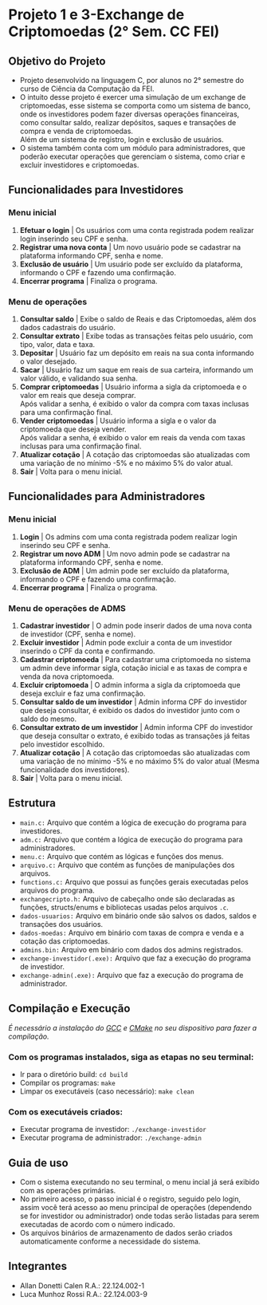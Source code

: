 # Projeto 1 e 3-Exchange de Criptomoedas (2° Sem. CC FEI)
## Objetivo do Projeto
- Projeto desenvolvido na linguagem C, por alunos no 2° semestre do curso de Ciência da Computação da FEI. <br>
- O intuito desse projeto é exercer uma simulação de um exchange de criptomoedas, esse sistema se comporta como um sistema de banco,
onde os investidores podem fazer diversas operações financeiras, como consultar saldo, realizar depósitos, saques e transações de compra e venda de criptomoedas. <br>
Além de um sistema de registro, login e exclusão de usuários. <br>
- O sistema também conta com um módulo para administradores, que poderão executar operações que gerenciam o sistema, como criar e excluir investidores e criptomoedas.

## Funcionalidades para Investidores
### Menu inicial
1. **Efetuar o login** | Os usuários com uma conta registrada podem realizar login inserindo seu CPF e senha.
2. **Registrar uma nova conta** | Um novo usuário pode se cadastrar na plataforma informando CPF, senha e nome.
3. **Exclusão de usuário** | Um usuário pode ser excluído da plataforma, informando o CPF e fazendo uma confirmação.
0. **Encerrar programa** | Finaliza o programa.

### Menu de operações
1. **Consultar saldo** | Exibe o saldo de Reais e das Criptomoedas, além dos dados cadastrais do usuário.
2. **Consultar extrato** | Exibe todas as transações feitas pelo usuário, com tipo, valor, data e taxa.
3. **Depositar** | Usuário faz um depósito em reais na sua conta informando o valor desejado.
4. **Sacar** | Usuário faz um saque em reais de sua carteira, informando um valor válido, e validando sua senha.
5. **Comprar criptomoedas** | Usuário informa a sigla da criptomoeda e o valor em reais que deseja comprar. <br> Após validar a senha, é exibido o valor da compra com taxas inclusas para uma confirmação final.
6. **Vender criptomoedas** | Usuário informa a sigla e o valor da criptomoeda que deseja vender. <br> Após validar a senha, é exibido o valor em reais da venda com taxas inclusas para uma confirmação final.
7. **Atualizar cotação** | A cotação das criptomoedas são atualizadas com uma variação de no mínimo -5% e no máximo 5% do valor atual.
0. **Sair** | Volta para o menu inicial.

## Funcionalidades para Administradores
### Menu inicial
1. **Login** | Os admins com uma conta registrada podem realizar login inserindo seu CPF e senha.
2. **Registrar um novo ADM** | Um novo admin pode se cadastrar na plataforma informando CPF, senha e nome.
3. **Exclusão de ADM** | Um admin pode ser excluído da plataforma, informando o CPF e fazendo uma confirmação.
0. **Encerrar programa** | Finaliza o programa.

### Menu de operações de ADMS
1. **Cadastrar investidor** | O admin pode inserir dados de uma nova conta de investidor (CPF, senha e nome).
2. **Excluir investidor** | Admin pode excluir a conta de um investidor inserindo o CPF da conta e confirmando.
3. **Cadastrar criptomoeda** | Para cadastrar uma criptomoeda no sistema um admin deve informar sigla, cotação inicial e as taxas de compra e venda da nova criptomoeda.
4. **Excluir criptomoeda** | O admin informa a sigla da criptomoeda que deseja excluir e faz uma confirmação.
5. **Consultar saldo de um investidor** | Admin informa CPF do investidor que deseja consultar, é exibido os dados do investidor junto com o saldo do mesmo.
6. **Consultar extrato de um investidor** | Admin informa CPF do investidor que deseja consultar o extrato, é exibido todas as transações já feitas pelo investidor escolhido.
7. **Atualizar cotação** | A cotação das criptomoedas são atualizadas com uma variação de no mínimo -5% e no máximo 5% do valor atual (Mesma funcionalidade dos investidores).
0. **Sair** | Volta para o menu inicial.

## Estrutura
- `main.c:` Arquivo que contém a lógica de execução do programa para investidores. <br>
- `adm.c:` Arquivo que contém a lógica de execução do programa para administradores. <br>
- `menu.c:` Arquivo que contém as lógicas e funções dos menus. <br>
- `arquivo.c:` Arquivo que contém as funções de manipulações dos arquivos. <br>
- `functions.c:` Arquivo que possui as funções gerais executadas pelos arquivos do programa. <br>
- `exchangecripto.h:` Arquivo de cabeçalho onde são declaradas as funções, structs/enums e bibliotecas usadas pelos arquivos `.c`. <br>
- `dados-usuarios:` Arquivo em binário onde são salvos os dados, saldos e transações dos usuários. <br>
- `dados-moedas:` Arquivo em binário com taxas de compra e venda e a cotação das criptomoedas. <br>
- `admins.bin:` Arquivo em binário com dados dos admins registrados. <br>
- `exchange-investidor(.exe):` Arquivo que faz a execução do programa de investidor.
- `exchange-admin(.exe):` Arquivo que faz a execução do programa de administrador.
## Compilação e Execução
*É necessário a instalação do [GCC](https://gcc.gnu.org/) e [CMake](https://cmake.org) no seu dispositivo para fazer a compilação.* <br>

### Com os programas instalados, siga as etapas no seu terminal: <br>
- Ir para o diretório build:
`cd build`
- Compilar os programas:
`make`
- Limpar os executáveis (caso necessário):
`make clean`
### Com os executáveis criados: <br>
- Executar programa de investidor:
`./exchange-investidor`
- Executar programa de administrador:
`./exchange-admin`

## Guia de uso
- Com o sistema executando no seu terminal, o menu incial já será exibido com as operações primárias. <br>
- No primeiro acesso, o passo inicial é o registro, seguido pelo login, assim você terá acesso ao menu principal de operações (dependendo se for investidor ou administrador) onde todas serão listadas para serem executadas de acordo com o número indicado. <br>
- Os arquivos binários de armazenamento de dados serão criados automaticamente conforme a necessidade do sistema.

## Integrantes
- Allan Donetti Calen R.A.: 22.124.002-1
- Luca Munhoz Rossi R.A.: 22.124.003-9
